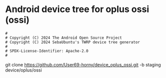 # Android device tree for oplus ossi (ossi)

```
#
# Copyright (C) 2024 The Android Open Source Project
# Copyright (C) 2024 SebaUbuntu's TWRP device tree generator
#
# SPDX-License-Identifier: Apache-2.0
#
```
git clone https://github.com/User69-horny/device_oplus_ossi.git -b staging device/oplus/ossi
